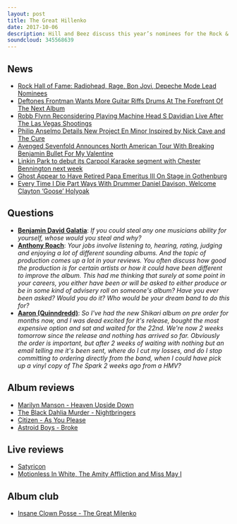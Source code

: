 ```yaml
---
layout: post
title: The Great Hillenko
date: 2017-10-06
description: Hill and Beez discuss this year’s nominees for the Rock & Roll Hall of Fame, they discuss Chino Moreno’s plans for the next Deftones album, as well as their thoughts on Robb Flynn’s idea to retire Davidian from Machine Head’s live shows, followed by reviews of new albums from Marilyn Manson, Black Dahlia Murder, Citizen and Astroid Boys, and Album Club this week is on the Insane Clown Posse’s breakthrough album The Great Milenko.
soundcloud: 345568639
---
```


## News

- [Rock Hall of Fame: Radiohead, Rage, Bon Jovi, Depeche Mode Lead Nominees](http://www.rollingstone.com/music/news/rock-hall-of-fame-radiohead-rage-bon-jovi-lead-nominees-w507052)
- [Deftones Frontman Wants More Guitar Riffs Drums At The Forefront Of The Next Album](http://www.metalinjection.net/latest-news/deftones-frontman-wants-more-guitar-riffs-drums-at-the-forefront-of-the-next-album)
- [Robb Flynn Reconsidering Playing Machine Head S Davidian Live After The Las Vegas Shootings](http://www.metalinjection.net/latest-news/robb-flynn-reconsidering-playing-machine-heads-davidian-live-after-the-las-vegas-shootings)
- [Philip Anselmo Details New Project En Minor Inspired by Nick Cave and The Cure](http://loudwire.com/philip-anselmo-en-minor-post-punk-2017/)
- [Avenged Sevenfold Announces North American Tour With Breaking Benjamin Bullet For My Valentine](http://www.blabbermouth.net/news/avenged-sevenfold-announces-north-american-tour-with-breaking-benjamin-bullet-for-my-valentine/)
- [Linkin Park to debut its Carpool Karaoke segment with Chester Bennington next week](https://9to5mac.com/2017/10/05/linkin-park-chester-bennington-carpool-karaoke/)
- [Ghost Appear to Have Retired Papa Emeritus III On Stage in Gothenburg](https://music.mxdwn.com/2017/10/02/news/ghost-appear-to-have-retired-papa-emeritus-iii-on-stage-in-gothenburg/)
- [Every Time I Die Part Ways With Drummer Daniel Davison, Welcome Clayton ‘Goose’ Holyoak](http://loudwire.com/every-time-i-die-part-ways-drummer-daniel-davison-welcome-goose-holyoak/)

## Questions

- **[Benjamin David Galatia](https://www.facebook.com/thatsnotmetalpodcast/posts/2186345761591956?comment_id=2186363948256804&comment_tracking=%7B%22tn%22%3A%22R9%22%7D)**: *If you could steal any one musicians ability for yourself, whose would you steal and why?*
- **[Anthony Roach](https://www.facebook.com/thatsnotmetalpodcast/posts/2186345761591956?comment_id=2186374431589089&comment_tracking=%7B%22tn%22%3A%22R9%22%7D)**: *Your jobs involve listening to, hearing, rating, judging and enjoying a lot of different sounding albums. And the topic of production comes up a lot in your reviews. You often discuss how good the production is for certain artists or how it could have been different to improve the album. This had me thinking that surely at some point in your careers, you either have been or will be asked to either produce or be in some kind of advisery roll on someone's album? Have you ever been asked? Would you do it? Who would be your dream band to do this for?*
- **[Aaron (Quinndredd)](https://twitter.com/Quinndredd/status/916020872296755201)**: *So I've had the new Shikari album on pre order for months now, and I was dead excited for it's release, bought the most expensive option and sat and waited for the 22nd. We're now 2 weeks tomorrow since the release and nothing has arrived so far. Obviously the order is important, but after 2 weeks of waiting with nothing but an email telling me it's been sent, where do I cut my losses, and do I stop committing to ordering directly from the band, when I could have pick up a vinyl copy of The Spark 2 weeks ago from a HMV?*

## Album reviews

- [Marilyn Manson - Heaven Upside Down](https://itunes.apple.com/gb/album/heaven-upside-down/id1276407683)
- [The Black Dahlia Murder - Nightbringers](https://itunes.apple.com/gb/album/nightbringers/id1267514262)
- [Citizen - As You Please](https://itunes.apple.com/gb/album/as-you-please/id1254641378)
- [Astroid Boys - Broke](https://itunes.apple.com/gb/album/broke/id1265168323)

## Live reviews

- [Satyricon](https://www.songkick.com/concerts/29659209-satyricon-at-heaven)
- [Motionless In White, The Amity Affliction and Miss May I](https://www.songkick.com/concerts/30969429-motionless-in-white-at-novo-by-microsoft)

## Album club

- [Insane Clown Posse - The Great Milenko](https://itunes.apple.com/gb/album/the-great-milenko/id14449994)

